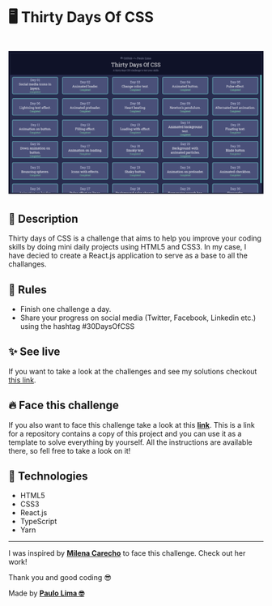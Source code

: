 # 🖥️ Thirty Days Of CSS

<h1 align="center">
  <img src=".github/app-logo.png" />
</h1>

## 🔎️ Description

Thirty days of CSS is a challenge that aims to help you improve your coding skills by doing mini daily projects using HTML5 and CSS3. In my case, I have decied to create a React.js application to serve as a base to all the challanges.

## 👀️ Rules

- Finish one challenge a day.
- Share your progress on social media (Twitter, Facebook, Linkedin etc.) using the hashtag #30DaysOfCSS

## ✨️ See live

If you want to take a look at the challenges and see my solutions checkout <a href="https://paulophlp.github.io/portfolio/">this link</a>.

## 🔥️ Face this challenge

If you also want to face this challenge take a look at this **<a href="https://github.com/PauloPHLP/React.js-ThirtyDaysOfCSSTemplate">link</a>**. This is a link for a repository contains a copy of this project and you can use it as a template to solve everything by yourself. All the instructions are available there, so fell free to take a look on it!

## 🚀️ Technologies

- HTML5
- CSS3
- React.js
- TypeScript
- Yarn

---

I was inspired by **<a href="https://github.com/MilenaCarecho/30diasDeCSS" target="__blank">Milena Carecho</a>** to face this challenge. Check out her work!

Thank you and good coding 😎️

Made by **<a href="https://paulophlp.github.io/portfolio/" target="__blank">Paulo Lima 🤓️</a>**
